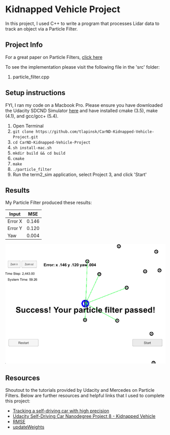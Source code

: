 # Kidnapped Vehicle Project
In this project, I used C++ to write a program that processes Lidar data to track an object via a Particle Filter. 

## Project Info
For a great paper on Particle Filters, [click here](http://robots.stanford.edu/papers/thrun.pf-in-robotics-uai02.pdf)

To see the implementation please visit the following file in the 'src' folder:

1. particle_filter.cpp

## Setup instructions
FYI, I ran my code on a Macbook Pro. Please ensure you have downloaded the Udacity SDCND Simulator [here](https://github.com/udacity/self-driving-car-sim/releases/) and have installed cmake (3.5), make (4.1), and gcc/gcc+ (5.4).

1. Open Terminal
2. `git clone https://github.com/tlapinsk/CarND-Kidnapped-Vehicle-Project.git`
3. `cd CarND-Kidnapped-Vehicle-Project`
4. `sh install-mac.sh`
5. `mkdir build && cd build`
6. `cmake`
7. `make`
8. `./particle_filter`
9. Run the term2_sim application, select Project 3, and click 'Start'

## Results
My Particle Filter produced these results:

|  Input    |    MSE   |
|  -----    |  ------- |
|  Error X  |  0.146   |
|  Error Y  |  0.120   |
|  Yaw      |  0.004   |


![Visualization](https://github.com/tlapinsk/CarND-Kidnapped-Vehicle-Project/blob/master/output/results.png?raw=true "Visualization")

## Resources
Shoutout to the tutorials provided by Udacity and Mercedes on Particle Filters. Below are further resources and helpful links that I used to complete this project:

- [Tracking a self-driving car with high precision](https://towardsdatascience.com/helping-a-self-driving-car-localize-itself-88705f419e4a)
- [Udacity Self-Driving Car Nanodegree Project 8 - Kidnapped Vehicle](http://jeremyshannon.com/2017/06/02/udacity-sdcnd-kidnapped-vehicle.html)
- [RMSE](https://discussions.udacity.com/t/rmse-is-ok-but-not-great/465374/4)
- [updateWeights](https://discussions.udacity.com/t/updateweights-equation-clarification/369534/12)